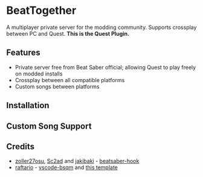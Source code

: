 # BeatTogether
A multiplayer private server for the modding community. Supports crossplay between PC and Quest. **This is the Quest Plugin.**

## Features
* Private server free from Beat Saber official; allowing Quest to play freely on modded installs
* Crossplay between all compatible platforms
* Custom songs between platforms

## Installation

## Custom Song Support

## Credits

* [zoller27osu](https://github.com/zoller27osu), [Sc2ad](https://github.com/Sc2ad) and [jakibaki](https://github.com/jakibaki) - [beatsaber-hook](https://github.com/sc2ad/beatsaber-hook)
* [raftario](https://github.com/raftario) - [vscode-bsqm](https://github.com/raftario/vscode-bsqm) and [this template](https://github.com/raftario/bmbf-mod-template)
